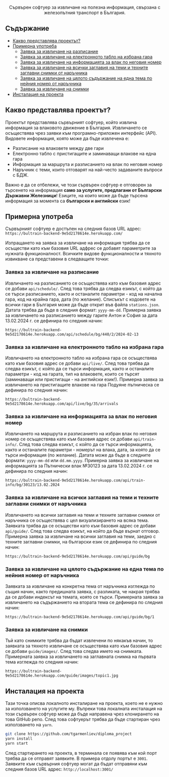 <p align="center">
  Сървърен софтуер за извличане на полезна информация, свързана с железопътния транспорт в България.
</p>

## Съдържание

  * [Какво представлява проектът?](#какво-представлява-проектът)
  * [Примерна употреба](#примерна-употреба)
    * [Заявка за извличане на разписание](#заявка-за-извличане-на-разписание)
    * [Заявка за извличане на електронното табло на избрана гара](#заявка-за-извличане-на-електронното-табло-на-избрана-гара)
    * [Заявка за извличане на информацията за влак по неговия номер](#заявка-за-извличане-на-информацията-за-влак-по-неговия-номер)
    * [Заявка за извличане на всички заглавия на теми и техните заглавни снимки от наръчника](#заявка-за-извличане-на-всички-заглавия-на-теми-и-техните-заглавни-снимки-от-наръчника)
    * [Заявка за извличане на цялото съдържание на една тема по нейния номер от наръчника](#заявка-за-извличане-на-цялото-съдържание-на-една-тема-по-нейния-номер-от-наръчника)
    * [Заявка за извличане на снимки](#заявка-за-извличане-на-снимки)
  * [Инсталация на проекта](#инсталация-на-проекта)

## Какво представлява проектът?

Проектът представлява сървърният софтуер, който извлича информация за влаковото движение в България. Извличането се осъществява чрез заявки към програмно-приложен интерфейс (API). Видовете информация, която може да бъде извлечена е:
 * Разписание на влаковете между две гари
 * Електронно табло с пристигащите и заминаващи влакове на една гара
 * Информация за маршрута и разписанието на влак по неговия номер
 * Наръчник с теми, които отговарят на най-често задаваните въпроси с БДЖ.

Важно е да се отбележи, че този сървърен софтуер е отговорен за търсенето на информация **само за услугите, предлагани от Български Държавни Железници**! Езиците, на които може да бъде търсена информация за момента са **български и английски** език!

## Примерна употреба

Сървърният софтуер е достъпен на следния базов URL адрес:
`https://bultrain-backend-9e5d2178614e.herokuapp.com/`

Изпращането на заявка за извличане на информация трябва да се осъществи като към базовия URL адфрес се добавят параметрите за нужната функционалност. Всичките видове функционалности и тяхното извикване са представени в следващите точки:

### Заявка за извличане на разписание
Извличането на разписанието се осъществява като към базовия адрес се добави `api/schedule/`. След това трябва да следва езикът, с който да се търси разписанието, както и останалите параметри - код на начална гара, код на крайна гара, дата (по желание). Списъкът с кодовете на всички гари в България може да бъде открит във файла `stations.json`. Датата трябва да бъде в следния формат: `yyyy-mm-dd`.
Примерна заявка за извличането на разписанието между гарите Антон и София за дата 13.02.2024 г. се дефинира по следния начин:

```
https://bultrain-backend-9e5d2178614e.herokuapp.com/api/schedule/bg/440/2/2024-02-13
```

### Заявка за извличане на електронното табло на избрана гара
Извличането на електронното табло на избрана гара се осъществява като към базовия адрес се добави `api/live/`. След това трябва да следва езикът, с който да се търси информация, както и останалите параметри - код на гарата, тип на влаковете, които се търсят (заминаващи или пристигащи - на английски език!).
Примерна заявка за извличането на пристигащите влакове на гара Подуяне пътническа се дефинира по следния начин:

`https://bultrain-backend-9e5d2178614e.herokuapp.com/api/live/bg/35/arrivals`

### Заявка за извличане на информацията за влак по неговия номер
Извличането на маршрута и разписанието на избран влак по неговия номер се осъществява като към базовия адрес се добави `api/train-info/`. След това следва езикът, с който да се търси информацията, както и останалите параметри - номерът на влака, дата, за която да се търси информация (по желание). Датата може да бъде в следните формати: `yyyy-mm-dd` или `dd.mm.yyyy`.
Примерна заявка за извличане на информацията за Пътнически влак №30123 за дата 13.02.2024 г. се дефинира по следния начин:

`https://bultrain-backend-9e5d2178614e.herokuapp.com/api/train-info/bg/30123/13.02.2024`

### Заявка за извличане на всички заглавия на теми и техните заглавни снимки от наръчника
Извличането на всички заглавия на теми и техните заглавни снимки от наръчника се осъществява с цел визуализирането на всяка тема. Заявката трябва да се осъществи като към базовия адрес се добави `api/guide/`. След това следва езикът, на който да бъде върнат отговор.
Примерна заявка за извличане на всички заглавия на теми, заедно с техните заглавни снимки, на български език се дефинира по следния начин:

`https://bultrain-backend-9e5d2178614e.herokuapp.com/api/guide/bg`

### Заявка за извличане на цялото съдържание на една тема по нейния номер от наръчника
Заявката за извличане на конкретна тема от наръчника изглежда по същия начин, както предишната заявка, с разликата, че накрая трябва да се добави индексът на темата, която се търси.
Примерната заявка за извличането на съдържанието на втората тема се дефинира по следния начин:

`https://bultrain-backend-9e5d2178614e.herokuapp.com/api/guide/bg/1`

### Заявка за извличане на снимки
Тъй като снимките трябва да бъдат извлечени по някакъв начин, то заявката за тяхното извличане се осъществява като към базовия адрес се добави `guide/images/`. След това следва името на снимката.
Примерната заявка за извличането на заглавната снимка на първата тема изглежда по следния начин:

`https://bultrain-backend-9e5d2178614e.herokuapp.com/guide/images/topic1.jpg`


## Инсталация на проекта

Тази точка описва локалното инсталиране на проекта, което не е нужно за използването на услугите му. Въпреки това локалната инсталация на този сървърен софтуер може да бъде направена чрез клонирането на това GitHub репо. След това софтуерът трябва да бъде стартиран чрез използването на `yarn`.

``` bash
git clone https://github.com/tgarmenliev/diploma_project
yarn install
yarn start
```

След стартирането на проекта, в терминала се появява към кой порт трябва да се отправят заявките. В примера отдолу портът е `3001`.
Заявките към сървърния софтуер могат да бъдат отправяни към следния базов URL адрес: `http://localhost:3001/`